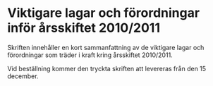 # Viktigare lagar och förordningar inför årsskiftet 2010/2011

Skriften innehåller en kort sammanfattning av de viktigare lagar och förordningar som träder i kraft kring årsskiftet 2010/2011\.

Vid beställning kommer den tryckta skriften att levereras från den 15 december.
